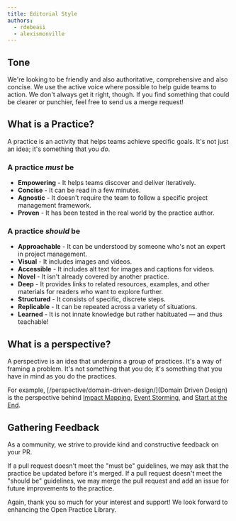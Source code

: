 ```yaml
---
title: Editorial Style
authors:
  - rdebeasi
  - alexismonville
---
```


## Tone

We're looking to be friendly and also authoritative, comprehensive and also concise. We use the active voice where possible to help guide teams to action. We don't always get it right, though. If you find something that could be clearer or punchier, feel free to send us a merge request!

## What is a Practice?

A practice is an activity that helps teams achieve specific goals. It's not just an idea; it's something that you _do_.

### A practice _must_ be

- **Empowering** - It helps teams discover and deliver iteratively.
- **Concise** - It can be read in a few minutes.
- **Agnostic** - It doesn't require the team to follow a specific project management framework.
- **Proven** - It has been tested in the real world by the practice author.

### A practice _should_ be

- **Approachable** - It can be understood by someone who's not an expert in project management.
- **Visual** - It includes images and videos.
- **Accessible** - It includes alt text for images and captions for videos.
- **Novel** - It isn't already covered by another practice.
- **Deep** - It provides links to related resources, examples, and other materials for readers who want to explore further.
- **Structured** - It consists of specific, discrete steps.
- **Replicable** - It can be repeated across a variety of situations.
- **Learned** - It is not innate knowledge  but rather habituated — and thus teachable!

## What is a perspective?

A perspective is an idea that underpins a group of practices. It's a way of framing a problem. It's not something that you do; it's something that you have in mind as you do the practices.

For example, [/perspective/domain-driven-design/](Domain Driven Design) is the perspective behind [Impact Mapping](/practice/impact-mapping/), [Event Storming](https://openpracticelibrary.com/practice/event-storming/), and [Start at the End](https://openpracticelibrary.com/practice/start-at-the-end/).

## Gathering Feedback

As a community, we strive to provide kind and constructive feedback on your PR.

If a pull request doesn't meet the "must be" guidelines, we may ask that the practice be updated before it's merged. If a pull request doesn't meet the "should be" guidelines, we may merge the pull request and add an issue for future improvements to the practice.

Again, thank you so much for your interest and support! We look forward to enhancing the Open Practice Library.
